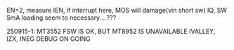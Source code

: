 EN=2, measure IEN, if interrupt here, MOS will damage(vin short sw)
IQ, SW 5mA loading seem to necessary... ???

250915-1:
MT3552 FSW IS OK, BUT MT8952 IS UNAVAILABLE
IVALLEY, IZX, INEG DEBUG ON GOING